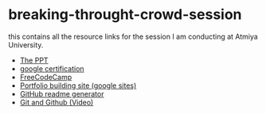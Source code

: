 # breaking-throught-crowd-session
this contains all the resource links for the session I am conducting at Atmiya University.

- <a href="https://www.canva.com/design/DAGcq-vPHWY/P2FBakuqLCp3k25QEtNefg/edit" target="_blank">The PPT</a>
- <a href="https://grow.google/intl/en_in/certificates/" target="_blank">google certification</a>
- <a href='https://www.freecodecamp.org/' target="_blank">FreeCodeCamp</a>
- <a href='https://sites.google.com/' target="_blank">Portfolio building site (google sites)</a>
- <a href="https://rahuldkjain.github.io/gh-profile-readme-generator/" target="_blank">GitHub readme generator</a>
- <a href="https://youtu.be/S7XpTAnSDL4?si=6w5BNCIlmJzFkEt9" target="_blank">Git and Github (Video)</a>
